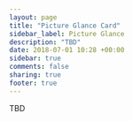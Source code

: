 ```yaml
---
layout: page
title: "Picture Glance Card"
sidebar_label: Picture Glance
description: "TBD"
date: 2018-07-01 10:28 +00:00
sidebar: true
comments: false
sharing: true
footer: true
---
```


TBD